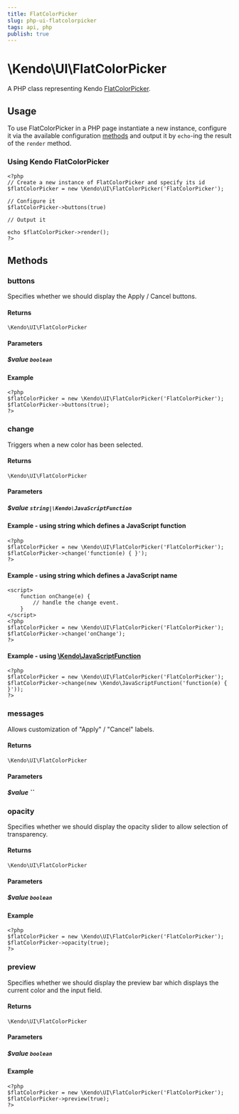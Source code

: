 ```yaml
---
title: FlatColorPicker
slug: php-ui-flatcolorpicker
tags: api, php
publish: true
---
```


# \Kendo\UI\FlatColorPicker

A PHP class representing Kendo [FlatColorPicker](/api/web/flatcolorpicker).


## Usage

To use FlatColorPicker in a PHP page instantiate a new instance, configure it via the available
configuration [methods](#methods) and output it by `echo`-ing the result of the `render` method.

### Using Kendo FlatColorPicker

    <?php
    // Create a new instance of FlatColorPicker and specify its id
    $flatColorPicker = new \Kendo\UI\FlatColorPicker('FlatColorPicker');

    // Configure it
    $flatColorPicker->buttons(true)

    // Output it

    echo $flatColorPicker->render();
    ?>


## Methods

### buttons
Specifies whether we should display the Apply / Cancel buttons.

#### Returns
`\Kendo\UI\FlatColorPicker`

#### Parameters

##### $value `boolean`



#### Example 
    <?php
    $flatColorPicker = new \Kendo\UI\FlatColorPicker('FlatColorPicker');
    $flatColorPicker->buttons(true);
    ?>

### change
Triggers when a new color has been selected.

#### Returns
`\Kendo\UI\FlatColorPicker`

#### Parameters

##### $value `string|\Kendo\JavaScriptFunction`

#### Example - using string which defines a JavaScript function

    <?php
    $flatColorPicker = new \Kendo\UI\FlatColorPicker('FlatColorPicker');
    $flatColorPicker->change('function(e) { }');
    ?>

#### Example - using string which defines a JavaScript name
    <script>
        function onChange(e) {
            // handle the change event.
        }
    </script>
    <?php
    $flatColorPicker = new \Kendo\UI\FlatColorPicker('FlatColorPicker');
    $flatColorPicker->change('onChange');
    ?>

#### Example - using [\Kendo\JavaScriptFunction](/api/wrappers/php/kendo/javascriptfunction)

    <?php
    $flatColorPicker = new \Kendo\UI\FlatColorPicker('FlatColorPicker');
    $flatColorPicker->change(new \Kendo\JavaScriptFunction('function(e) { }'));
    ?>

### messages
Allows customization of "Apply" / "Cancel" labels.

#### Returns
`\Kendo\UI\FlatColorPicker`

#### Parameters

##### $value ``



### opacity
Specifies whether we should display the opacity slider to allow
selection of transparency.

#### Returns
`\Kendo\UI\FlatColorPicker`

#### Parameters

##### $value `boolean`



#### Example 
    <?php
    $flatColorPicker = new \Kendo\UI\FlatColorPicker('FlatColorPicker');
    $flatColorPicker->opacity(true);
    ?>

### preview
Specifies whether we should display the preview bar which displays the
current color and the input field.

#### Returns
`\Kendo\UI\FlatColorPicker`

#### Parameters

##### $value `boolean`



#### Example 
    <?php
    $flatColorPicker = new \Kendo\UI\FlatColorPicker('FlatColorPicker');
    $flatColorPicker->preview(true);
    ?>

